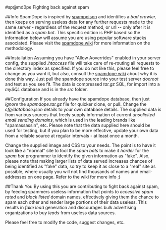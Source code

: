 #sp@md0pe
Fighting back against spam


##Info
SpamDope is inspired by [spampoison](www.spampoison.com) and identifies a _bad crawler_, then keeps on serving useless data for any further requests made to the same server - regardless of the request method, or url -- only after it is identified as a _spam bot_.
This specific edition is PHP based so the information below will assume you are using popular software stacks associated.
Please visit the [spamdope wiki](https://github.com/CharlSteynberg/spamdope/wiki) for more information on the methodology.


##Installation
Assuming you have "Allow Aoverrides" enabled in your server config, the supplied _.htaccess_ file will take care of re-routing all requests to the directory index as specified. If you do not like this, please feel free to change as you want it, but also, consult the [spamdope wiki](https://github.com/CharlSteynberg/spamdope/wiki) about why it is done this way.
Just pull the spamdope source into your test server _docroot_ and test as you see fit.
The data is compressed _tar.gz_ SQL, for import into a _mySQL_ database and is in the _src_ folder.


##Configuration
If you already have the spamdope database, then just _ignore_ the _spamdope.tar.gz_ file for quicker clone, or pull.
Change the _cfg/database.json_ details to your own database details.
The supplied data is from various sources that freely supply information of current _unsolicited email sending domains_, which is used in the leading brands like "spamassassin", etc.
Please note that the data supplied here should be used for testing, but if you plan to be more effective, update your own data from a reliable source at regular intervals - at least once a month.

Change the supplied image and CSS to your needs. The point is to have it look like a "normal" site to fool the _spam bots_ to make it _harder_ for the _spam bot_ programmer to identify the given information as "fake".
Also, please note that making larger lists of data served increases chances of being identified as "fake" data, so try to keep it as close to a "real" site as possible, where usually you will not find thousands of names and email- addresses on one page.  Refer to the wiki for more info ;)


##Thank You
By using this you are contributing to fight back against spam, by feeding spammers useless information that points to _eccessive spam rated_ and _black listed_ domain names, effectively giving them the chance to spam each other and render large portions of their data useless. This results in _fake lead_ generation and discourages bulk advertising organizations to buy _leads_ from useless data sources.

Please feel free to modify the code, suggest changes, etc.

